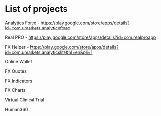 # List of projects

Analytics Forex - https://play.google.com/store/apps/details?id=com.umarkets.analyticsforex

Real PRO   - https://play.google.com/store/apps/details?id=com.realproapp

FX Helper - https://play.google.com/store/apps/details?id=com.umarkets.analyticslite&hl=en&pli=1

Online Wallet

FX Quotes

FX Indicators

FX Charts

Virtual Clinical Trial

Human360


